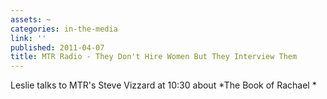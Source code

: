 ```yaml
---
assets: ~
categories: in-the-media
link: ''
published: 2011-04-07
title: MTR Radio - They Don't Hire Women But They Interview Them
---
```

Leslie talks to MTR's Steve Vizzard at 10:30 about *The Book of Rachael *